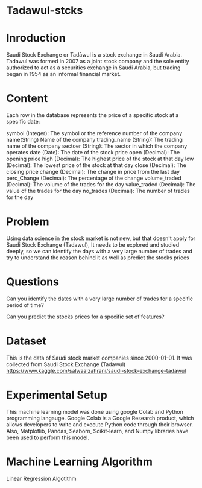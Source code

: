 # Tadawul-stcks
# Inroduction 
Saudi Stock Exchange or Tadāwul is a stock exchange in Saudi Arabia. Tadawul was formed in 2007 as a joint stock company and the sole entity authorized to act as a securities exchange in Saudi Arabia, but trading began in 1954 as an informal financial market.
# Content 
Each row in the database represents the price of a specific stock at a specific date:

symbol (Integer): The symbol or the reference number of the company
name(String) Name of the company
trading_name (String): The trading name of the company
sectoer (String): The sector in which the company operates
date (Date): The date of the stock price
open (Decimal): The opening price
high (Decimal): The highest price of the stock at that day
low (Decimal): The lowest price of the stock at that day
close (Decimal): The closing price
change (Decimal): The change in price from the last day
perc_Change (Decimal): The percentage of the change
volume_traded (Decimal): The volume of the trades for the day
value_traded (Decimal): The value of the trades for the day
no_trades (Decimal): The number of trades for the day
# Problem
Using data science in the stock market is not new, but that doesn't apply for Saudi Stock Exchange (Tadawul), It needs to be explored and studied deeply, so we can identify the days with a very large number of trades and try to understand the reason behind it as well as predict the stocks prices
# Questions 
Can you identify the dates with a very large number of trades for a specific period of time? 

Can you predict the stocks prices for a specific set of features?  
# Dataset 
This is the data of Saudi stock market companies since 2000-01-01. It was collected from Saudi Stock Exchange (Tadawul) https://www.kaggle.com/salwaalzahrani/saudi-stock-exchange-tadawul
# Experimental Setup 
This machine learning model was done using google Colab and Python programming langauge. Google Colab is a Google Research product, which allows developers to write and execute Python code through their browser. Also, Matplotlib, Pandas, Seaborn, Scikit-learn, and Numpy libraries have been used to perform this model. 
# Machine Learning Algorithm 
Linear Regression Algotithm 
